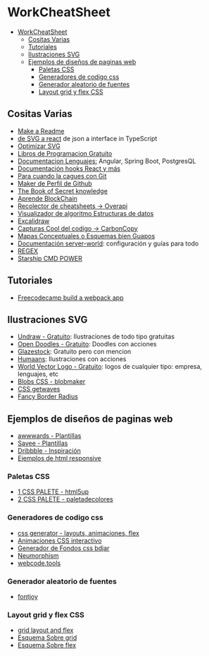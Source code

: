 # WorkCheatSheet

- [WorkCheatSheet](#workcheatsheet)
  - [Cositas Varias](#cositas-varias)
  - [Tutoriales](#tutoriales)
  - [Ilustraciones SVG](#ilustraciones-svg)
  - [Ejemplos de diseños de paginas web](#ejemplos-de-diseños-de-paginas-web)
    - [Paletas CSS](#paletas-css)
    - [Generadores de codigo css](#generadores-de-codigo-css)
    - [Generador aleatorio de fuentes](#generador-aleatorio-de-fuentes)
    - [Layout grid y flex CSS](#layout-grid-y-flex-css)

## Cositas Varias

- [Make a Readme](https://readme.so/)
- [de SVG a react](https://transform.tools/) de json a interface in TypeScript
- [Optimizar SVG](https://jakearchibald.github.io/svgomg/)
- [Libros de Programacion Gratuito](https://books.goalkicker.com/)
- [Documentacion Lenguajes:](https://devdocs.io/) Angular, Spring Boot, PostgresQL
- [Documentación hooks React y más](https://component-party.dev/)
- [Para cuando la cagues con Git](https://ohshitgit.com/es)
- [Maker de Perfil de Github](https://gprm.itsvg.in/)
- [The Book of Secret knowledge](https://github.com/trimstray/the-book-of-secret-knowledge#readme)
- [Aprende BlockChain](https://github.com/miguelrguez16/Learning-BlockChain)
- [Recolector de cheatsheets -> Overapi](https://overapi.com/)
- [Visualizador de algoritmo Estructuras de datos](https://algorithm-visualizer.org/)
- [Excalidraw](https://excalidraw.com/)
- [Capturas Cool del codigo -> CarbonCopy](https://carbon.now.sh/)
- [Mapas Conceptuales o Esquemas bien Guapos](https://www.mindmeister.com/)
- [Documentación server-world](https://www.server-world.info/en/): configuración y guías para todo
- [REGEX](https://regex101.com/)
- [Starship CMD POWER](https://starship.rs/)

## Tutoriales

- [Freecodecamp build a webpack app](https://www.freecodecamp.org/news/creating-a-production-ready-webpack-4-config-from-scratch/)
 
## Ilustraciones SVG

- [Undraw - Gratuito](https://undraw.co/illustrations): Ilustraciones de todo tipo gratuitas
- [Open Doodles - Gratuito](https://www.opendoodles.com/): Doodles con acciones
- [Glazestock](https://www.glazestock.com/): Gratuito pero con mencion
- [Humaans](https://www.humaaans.com/): Ilustraciones con acciones
- [World Vector Logo - Gratuito](https://worldvectorlogo.com/): logos de cualquier tipo: empresa, lenguajes, etc
- [Blobs CSS - blobmaker](https://www.blobmaker.app/)
- [CSS getwaves](https://getwaves.io/)
- [Fancy Border Radius](https://9elements.github.io/fancy-border-radius/)

## Ejemplos de diseños de paginas web

- [awwwards - Plantillas](https://www.awwwards.com/)
- [Savee - Plantillas](https://savee.it/)
- [Dribbble - Inspiración](https://dribbble.com/)
- [Ejemplos de html responsive](https://html5up.net)

### Paletas CSS

- [1 CSS PALETE - html5up](https://html5up.net)
- [2 CSS PALETE - paletadecolores](https://paletadecolores.online/generar-paleta/)

### Generadores de codigo css

- [css generator - layouts, animaciones, flex](https://css-generator.netlify.app/)
- [Animaciones CSS interactivo](https://animista.net/play/basic)
- [Generador de Fondos css bdjar](https://bgjar.com/)
- [Neumorphism](https://neumorphism.io/)
- [webcode.tools](https://webcode.tools/es/generadores/css)

### Generador aleatorio de fuentes

- [fontjoy](https://fontjoy.com/)

### Layout grid y flex CSS

- [grid layout and flex](https://layout.bradwoods.io/)
- [Esquema Sobre grid](https://grid.malven.co/)
- [Esquema Sobre flex](https://flexbox.malven.co/)
